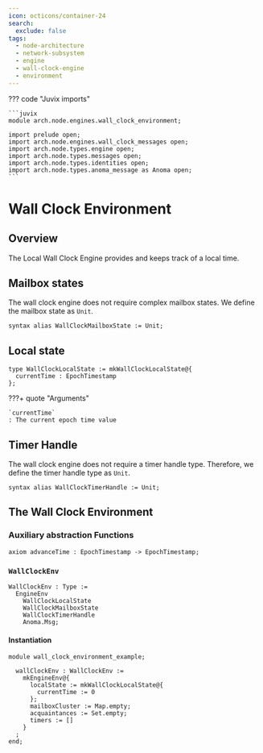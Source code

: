 ```yaml
---
icon: octicons/container-24
search:
  exclude: false
tags:
  - node-architecture
  - network-subsystem
  - engine
  - wall-clock-engine
  - environment
---
```


??? code "Juvix imports"

    ```juvix
    module arch.node.engines.wall_clock_environment;

    import prelude open;
    import arch.node.engines.wall_clock_messages open;
    import arch.node.types.engine open;
    import arch.node.types.messages open;
    import arch.node.types.identities open;
    import arch.node.types.anoma_message as Anoma open;
    ```

# Wall Clock Environment

## Overview

The Local Wall Clock Engine provides and keeps track of a local
time.

## Mailbox states

The wall clock engine does not require complex mailbox states. We define the mailbox state as `Unit`.

```juvix
syntax alias WallClockMailboxState := Unit;
```

## Local state

```juvix
type WallClockLocalState := mkWallClockLocalState@{
  currentTime : EpochTimestamp
};
```

???+ quote "Arguments"

    `currentTime`
    : The current epoch time value

## Timer Handle

The wall clock engine does not require a timer handle type.
Therefore, we define the timer handle type as `Unit`.

```juvix
syntax alias WallClockTimerHandle := Unit;
```

## The Wall Clock Environment

### Auxiliary abstraction Functions

```juvix
axiom advanceTime : EpochTimestamp -> EpochTimestamp;
```

### `WallClockEnv`

<!-- --8<-- [start:WallClockEnv] -->
```juvix
WallClockEnv : Type :=
  EngineEnv
    WallClockLocalState
    WallClockMailboxState
    WallClockTimerHandle
    Anoma.Msg;
```
<!-- --8<-- [end:WallClockEnv] -->

#### Instantiation

<!-- --8<-- [start:wallClockEnv] -->
```juvix extract-module-statements
module wall_clock_environment_example;

  wallClockEnv : WallClockEnv :=
    mkEngineEnv@{
      localState := mkWallClockLocalState@{
        currentTime := 0
      };
      mailboxCluster := Map.empty;
      acquaintances := Set.empty;
      timers := []
    }
  ;
end;
```
<!-- --8<-- [end:wallClockEnv] -->
